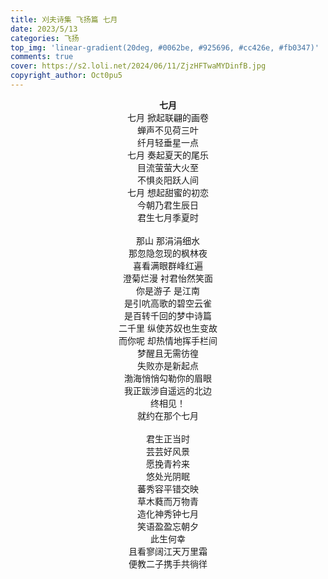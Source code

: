 ```yaml
---
title: 刈夫诗集 飞扬篇 七月
date: 2023/5/13
categories: 飞扬
top_img: 'linear-gradient(20deg, #0062be, #925696, #cc426e, #fb0347)'
comments: true
cover: https://s2.loli.net/2024/06/11/ZjzHFTwaMYDinfB.jpg
copyright_author: Oct0pu5
---
```


<center>
<b>七月</b><br>
七月 掀起联翩的画卷<br>
蝉声不见荷三叶<br>
纤月轻垂星一点<br>
七月 奏起夏天的尾乐<br>
目流萤萤大火至<br>
不惧炎阳跃人间<br>
七月 想起甜蜜的初恋<br>
今朝乃君生辰日<br>
君生七月季夏时<br>
<br>
那山 那涓涓细水<br>
那忽隐忽现的枫林夜<br>
喜看满眼群峰红遍<br>
澄菊烂漫 衬君怡然笑面<br>
你是游子 是江南<br>
是引吭高歌的碧空云雀<br>
是百转千回的梦中诗篇<br>
二千里 纵使苏奴也生变故<br>
而你呢 却热情地挥手栏间<br>
梦醒且无需彷徨<br>
失败亦是新起点<br>
渤海悄悄勾勒你的眉眼<br>
我正跋涉自遥远的北边<br>
终相见！<br>
就约在那个七月<br>
<br>
君生正当时<br>
芸芸好风景<br>
愿挽青衿来<br>
悠处光阴眠<br>
蕃秀容平错交映<br>
草木蕤而万物青<br>
造化神秀钟七月<br>
笑语盈盈忘朝夕<br>
此生何幸<br>
且看寥阔江天万里霜<br>
便教二子携手共徜徉<br>
</center>